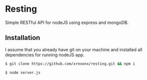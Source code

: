 # Resting
Simple RESTful API for nodeJS using express and mongoDB.

## Installation
I assume that you already have git on your machine and installed all dependencies for running nodeJS app.

```sh
$ git clone https://github.com/xrexonx/resting.git && npm i
```

```sh
$ node server.js
```